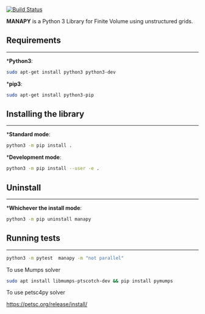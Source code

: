 [![Build Status](https://travis-ci.org/pyccel/manapy.svg?branch=master)](https://travis-ci.org/pyccel/manapy)


**MANAPY** is a Python 3 Library for Finite Volume using unstructured grids.

## Requirements
-----

***Python3**:
```bash
sudo apt-get install python3 python3-dev
```

***pip3**:
```bash
sudo apt-get install python3-pip
```

## Installing the library
-----

***Standard mode**:
```bash
python3 -m pip install .
```
   
***Development mode**:
```bash
python3 -m pip install --user -e .
```

## Uninstall
-----
***Whichever the install mode**:
```bash
python3 -m pip uninstall manapy
```


## Running tests
-----
```bash
python3 -m pytest  manapy -m "not parallel"
```


To use Mumps solver

```sh
sudo apt install libmumps-ptscotch-dev && pip install pymumps
```


To use petsc4py solver

https://petsc.org/release/install/
